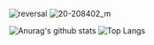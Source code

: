 ![reversal](https://capsule-render.vercel.app/api?height=200&type=waving&reversal=true&color=gradient&text=Mirim%20Sunwoo!)
![20-208402_m](https://user-images.githubusercontent.com/73941301/133010303-a2ff0701-6012-4734-a2e3-642fe2f8b84d.jpg)

![Anurag's github stats](https://github-readme-stats.vercel.app/api?username=mirimSunwoo)
![Top Langs](https://github-readme-stats.vercel.app/api/top-langs/?username=sunwoo&langs_count=8&layout=compact&theme=white)

